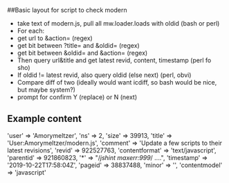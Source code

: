 ##Basic layout for script to check modern

- take text of modern.js, pull all mw.loader.loads with oldid (bash or perl)
- For each:
- get url to &action= (regex)
- get bit between ?title= and &oldid= (regex)
- get bit between &oldid= and &action= (regex)
- Then query url&title and get latest revid, content, timestamp (perl fo sho)
- If oldid != latest revid, also query oldid (else next) (perl, obvi)
- Compare diff of two (ideally would want icdiff, so bash would be nice, but maybe system?)
- prompt for confirm Y (replace) or N (next)





## Example content

'user' => 'Amorymeltzer',
'ns' => 2,
'size' => 39913,
'title' => 'User:Amorymeltzer/modern.js',
'comment' => 'Update a few scripts to their latest revisions',
'revid' => 922527763,
'contentformat' => 'text/javascript',
'parentid' => 921860823,
'*' => "/*jshint maxerr:999*/
			....",
'timestamp' => '2019-10-22T17:58:04Z',
'pageid' => 38837488,
'minor' => '',
'contentmodel' => 'javascript'
